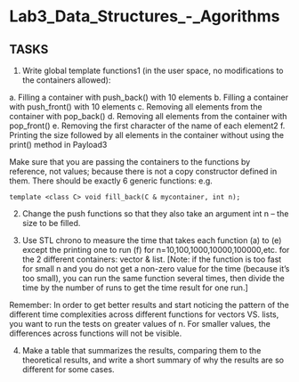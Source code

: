 # Lab3_Data_Structures_-_Agorithms

## TASKS
1. Write global template functions1
 (in the user space, no modifications to the containers
allowed):

a. Filling a container with push_back() with 10 elements
b. Filling a container with push_front() with 10 elements
c. Removing all elements from the container with pop_back()
d. Removing all elements from the container with pop_front()
e. Removing the first character of the name of each element2
f. Printing the size followed by all elements in the container without using
the print() method in Payload3

Make sure that you are passing the containers to the functions by reference, not values; because there is not a copy constructor defined in them. There should be exactly 6 generic functions: e.g.

```
template <class C> void fill_back(C & mycontainer, int n); 
```

2. Change the push functions so that they also take an argument int n – the size to be filled.

3. Use STL chrono to measure the time that takes each function (a) to (e) except the printing one to run (f) for n=10,100,1000,10000,100000,etc. for the 2 different containers: vector & list. [Note: if the function is too fast for small n and you do not get a non-zero value for the time (because it’s too small), you can run the same function several times, then divide the time by the number of runs to get the time result for one run.]

Remember: In order to get better results and start noticing the pattern of the different time complexities across different functions for vectors VS. lists, you want to run the
tests on greater values of n. For smaller values, the differences across functions will not be visible.

4. Make a table that summarizes the results, comparing them to the theoretical results, and write a short summary of why the results are so different for some cases.